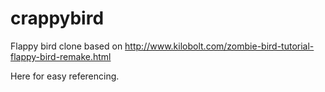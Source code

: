 # crappybird

Flappy bird clone based on http://www.kilobolt.com/zombie-bird-tutorial-flappy-bird-remake.html

Here for easy referencing.
